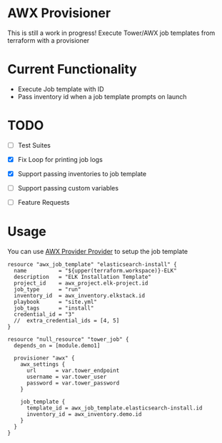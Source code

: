 # AWX Provisioner

This is still a work in progress! Execute Tower/AWX job templates from terraform with a provisioner

# Current Functionality

- Execute Job template with ID
- Pass inventory id when a job template prompts on launch

# TODO

- [ ] Test Suites

- [x] Fix Loop for printing job logs

- [x] Support passing inventories to job template

- [ ] Support passing custom variables

- [ ] Feature Requests

# Usage

You can use [AWX Provider Provider](https://gitlab.com/dhendel/terraform-provider-awx) to setup the job template

```
resource "awx_job_template" "elasticsearch-install" {
  name          = "${upper(terraform.workspace)}-ELK"
  description   = "ELK Installation Template"
  project_id    = awx_project.elk-project.id
  job_type      = "run"
  inventory_id  = awx_inventory.elkstack.id
  playbook      = "site.yml"
  job_tags      = "install"
  credential_id = "3"
  //  extra_credential_ids = [4, 5]
}

resource "null_resource" "tower_job" {
  depends_on = [module.demo1]
  
  provisioner "awx" {
    awx_settings {
      url      = var.tower_endpoint
      username = var.tower_user
      password = var.tower_password
    }

    job_template {
      template_id = awx_job_template.elasticsearch-install.id
      inventory_id = awx_inventory.demo.id
    }
  }
}
```
